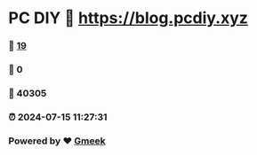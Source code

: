 # PC DIY :link: https://blog.pcdiy.xyz 
### :page_facing_up: [19](https://blog.pcdiy.xyz/tag.html) 
### :speech_balloon: 0 
### :hibiscus: 40305 
### :alarm_clock: 2024-07-15 11:27:31 
### Powered by :heart: [Gmeek](https://github.com/Meekdai/Gmeek)
